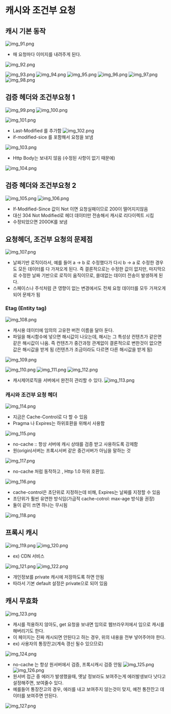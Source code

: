 # 캐시와 조건부 요청

## 캐시 기본 동작

![img_91.png](img_91.png)

- 매 요청마다 이미지를 내려주게 된다.

![img_92.png](img_92.png)

![img_93.png](img_93.png)
![img_94.png](img_94.png)
![img_95.png](img_95.png)
![img_96.png](img_96.png)
![img_97.png](img_97.png)
![img_98.png](img_98.png)

## 검증 헤더와 조건부요청 1

![img_99.png](img_99.png)
![img_100.png](img_100.png)

![img_101.png](img_101.png)
- Last-Modified 를 추가함
![img_102.png](img_102.png)
- if-modified-sice 를 포함해서 요청을 보냄

![img_103.png](img_103.png)
- Http Body는 보내지 않음 (수정된 사항이 없기 때문에)

![img_104.png](img_104.png)


## 검증 헤더와 조건부요청 2

![img_105.png](img_105.png)
![img_106.png](img_106.png)
- If-Modified-Since 값이 Not 이면 요청실패이므로 200이 떨어지지않음
- 대신 304 Not Modified로 헤더 데이터만 전송해서 캐시로 리다이렉트 시킴
- 수정되었으면 200OK를 보냄


## 요청헤더, 조건부 요청의 문제점

![img_107.png](img_107.png)
- 날짜기반 로직이라서, 예를 들어 a -> b 로 수정했다가 다시 b -> a 로
수정한 경우도 모든 데이터를 다 가져오게 된다. 즉 결론적으로는 수정한 값이 없지만, 마지막으로 수정한 날짜 기반으로 로직이 움직이므로,
쓸데없는 데이터 전송이 발생하게 된다.
- 스페이스나 주석처럼 큰 영향이 없는 변경에서도 전체 요청 데이터를 모두 가져오게 되어 문제가 됨

### Etag (Entity tag)

![img_108.png](img_108.png)
- 캐시용 데이터에 임의의 고유한 버전 이름을 달아 둔다.
- 파일을 해시함수에 넣으면 해시값이 나오는데, 해시는 그 특성상 컨텐츠가 같은면 같은 해시값이 나옴. 즉
컨텐츠가 중간과정 관계없이 결론적으로 변한것이 없으면 값은 해시값을 받게 됨 (컨텐츠가 조금이라도 다르면 다른 해시값을 받게 됨)

![img_109.png](img_109.png)

![img_110.png](img_110.png)
![img_111.png](img_111.png)
![img_112.png](img_112.png)
- 캐시제어로직을 서버에서 완전히 관리할 수 있다.
![img_113.png](img_113.png)

### 캐시와 조건부 요청 헤더
![img_114.png](img_114.png)
- 지금은 Cache-Control로 다 할 수 있음
- Pragma 나 Expires는 하위호환을 위해서 사용함

![img_115.png](img_115.png)
- no-cache :: 항상 서버에 캐시 상태를 검증 받고 사용하도록 강제함
- 원(origin)서버는 프록시서버 같은 중간서버가 아님을 말하는 것

![img_117.png](img_117.png)
- no-cache 처럼 동작하고 , Http 1.0 하위 호환임.

![img_116.png](img_116.png)
- cache-control은 초단위로 지정하는데 비해, Expires는 날짜를 지정할 수 있음
- 초단위가 훨씬 유연한 방식임(가급적 cache-cotrol: max-age 방식을 권장)
- 둘이 같이 쓰면 하나는 무시됨

![img_118.png](img_118.png)


## 프록시 캐시
![img_119.png](img_119.png)
![img_120.png](img_120.png)
- ex) CDN 서비스

![img_121.png](img_121.png)
![img_122.png](img_122.png)
- 개인정보를 private 캐시에 저장하도록 하면 안됨
- 따라서 기본 default 설정은 private으로 되어 있음


## 캐시 무효화
![img_123.png](img_123.png)
- 캐시를 적용하지 않아도, get 요청을 보내면 임의로 웹브라우저에서 임으로 캐시를 해버리기도 한다.
- 이 페이지는 진짜 캐시되면 안된다고 하는 경우, 위의 내용을 전부 넣어주어야 한다.
- ex) 사용자의 통장잔고(계속 갱신 될수 있으므로)


![img_124.png](img_124.png)
- no-cache 는 항상 원서버에서 검증, 프록시캐시 검증 안됨
![img_125.png](img_125.png)
![img_126.png](img_126.png)
- 원서버 접근 중 에러가 발생했을때, 옛날 정보라도 보여주는게 에러발생보다 낫다고 설정해주면, 보여줄수 있다.
- 예를들어 통장잔고의 경우, 에러를 내고 보여주지 않는것이 맞지, 예전 통잔잔고 데이터를 보여주면 안된다.

![img_127.png](img_127.png)